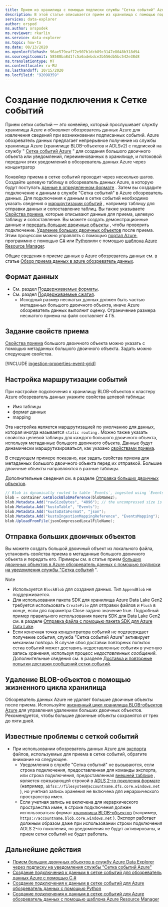 ```yaml
---
title: Прием из хранилища с помощью подписки службы "Сетка событий" Azure обозреватель данных
description: В этой статье описывается прием из хранилища с помощью подписки службы "Сетка событий" в Azure обозреватель данных.
services: data-explorer
author: orspod
ms.author: orspodek
ms.reviewer: rkarlin
ms.service: data-explorer
ms.topic: how-to
ms.date: 08/13/2020
ms.openlocfilehash: 96ae579eaf72e907b1dcb89c3147e8048b318d94
ms.sourcegitcommit: 58588ba8d1fc5a6adebdce2b556db5bc542e38d8
ms.translationtype: MT
ms.contentlocale: ru-RU
ms.lasthandoff: 10/15/2020
ms.locfileid: "92098359"
---
```

# <a name="create-a-connection-to-event-grid"></a>Создание подключения к Сетке событий

Прием сетки событий — это конвейер, который прослушивает службу хранилища Azure и обновляет обозреватель данных Azure для извлечения сведений при возникновении подписанных событий. Azure обозреватель данных предлагает непрерывное получение из службы хранилища Azure (хранилище BLOB-объектов и ADLSv2) с подпиской на службу " [Сетка событий Azure](/azure/event-grid/overview) " для создания большого двоичного объекта или уведомлений, переименованных в хранилище, и потоковой передачи этих уведомлений в обозреватель данных Azure через концентратор

Конвейер приема в сетке событий проходит через несколько шагов. Создайте целевую таблицу в обозреватель данных Azure, в которую будут поступать [данные в определенном формате](#data-format) . Затем вы создадите подключение к данным в службе "Сетка событий" в Azure обозреватель данных. Для подключения к данным в сетке событий необходимо указать сведения о [маршрутизации событий](#set-events-routing) , например таблицу для отправки данных и сопоставление таблиц. Вы также указываете [Свойства приема](#set-ingestion-properties), которые описывают данные для приема, целевую таблицу и сопоставление. Вы можете создать демонстрационные данные и [передать большие двоичные объекты](#upload-blobs) , чтобы проверить подключение. [Удаление больших двоичных объектов](#delete-blobs-using-storage-lifecycle) после приема. Этим процессом можно управлять с помощью [портал Azure](ingest-data-event-grid.md), программно с помощью [C#](data-connection-event-grid-csharp.md) или [Python](data-connection-event-grid-python.md)или с помощью [шаблона Azure Resource Manager](data-connection-event-grid-resource-manager.md).

Общие сведения о приеме данных в Azure обозреватель данных см. в статье [Обзор приема данных в azure обозреватель данных](ingest-data-overview.md).

## <a name="data-format"></a>Формат данных

* См. раздел [Поддерживаемые форматы](ingestion-supported-formats.md).
* См. раздел [Поддерживаемые сжатия](ingestion-supported-formats.md#supported-data-compression-formats).
    * Исходный размер несжатых данных должен быть частью метаданных большого двоичного объекта, иначе Azure обозреватель данных выполнит оценку. Ограничение размера несжатого приема на файл составляет 4 ГБ.

## <a name="set-ingestion-properties"></a>Задание свойств приема

[Свойства приема](ingestion-properties.md) большого двоичного объекта можно указать с помощью метаданных большого двоичного объекта.
Задать можно следующие свойства.

[!INCLUDE [ingestion-properties-event-grid](includes/ingestion-properties-event-grid.md)]

## <a name="set-events-routing"></a>Настройка маршрутизации событий

При настройке подключения к хранилищу BLOB-объектов к кластеру Azure обозреватель данных укажите свойства целевой таблицы:
* Имя таблицы
* формат данных
* mapping

Эта настройка является маршрутизацией по умолчанию для данных, которая иногда называется `static routing` .
Можно также указать свойства целевой таблицы для каждого большого двоичного объекта, используя метаданные большого двоичного объекта. Данные будут динамически маршрутизироваться, как указано [свойствами приема](#set-ingestion-properties).

В следующем примере показано, как задать свойства приема для метаданных большого двоичного объекта перед их отправкой. Большие двоичные объекты направляются в разные таблицы.

Дополнительные сведения см. в разделе [Отправка больших двоичных объектов](#upload-blobs).

```csharp
// Blob is dynamically routed to table `Events`, ingested using `EventsMapping` data mapping
blob = container.GetBlockBlobReference(blobName2);
blob.Metadata.Add("rawSizeBytes", "4096‬"); // the uncompressed size is 4096 bytes
blob.Metadata.Add("kustoTable", "Events");
blob.Metadata.Add("kustoDataFormat", "json");
blob.Metadata.Add("kustoIngestionMappingReference", "EventsMapping");
blob.UploadFromFile(jsonCompressedLocalFileName);
```

## <a name="upload-blobs"></a>Отправка больших двоичных объектов

Вы можете создать большой двоичный объект из локального файла, установить свойства приема в метаданные большого двоичного объекта и передать его. Примеры см. в статье прием [больших двоичных объектов в Azure обозреватель данных с помощью подписки на уведомления службы "Сетка событий](ingest-data-event-grid.md#generate-sample-data) ".

> [!NOTE]
> * Используется `BlockBlob` для создания данных. Тип `AppendBlob` не поддерживается.
> * Для использования пакета SDK для хранилища Azure Data Lake Gen2 требуется использовать `CreateFile` для отправки файлов и `Flush` в конце, если для параметра Close задано значение true.
> Подробный пример правильного использования пакета SDK для Data Lake Gen2 см. в разделе [Отправка файла с помощью пакета SDK для Azure Data Lake](data-connection-event-grid-csharp.md#upload-file-using-azure-data-lake-sdk).
> * Если конечная точка концентратора событий не подтверждает получение события, служба "Сетка событий Azure" активирует механизм повтора. В случае сбоя доставки повторных попыток сетка событий может доставить недоставленные события в учетную запись хранения, используя процесс *недоставленных сообщений*. Дополнительные сведения см. в разделе [Доставка и повторные попытки доставки сообщений сетки событий](/azure/event-grid/delivery-and-retry#retry-schedule-and-duration).

## <a name="delete-blobs-using-storage-lifecycle"></a>Удаление BLOB-объектов с помощью жизненного цикла хранилища

Обозреватель данных Azure не удаляет большие двоичные объекты после приема. Используйте [жизненный цикл хранилища BLOB-объектов Azure](/azure/storage/blobs/storage-lifecycle-management-concepts?tabs=azure-portal) для управления удалением больших двоичных объектов. Рекомендуется, чтобы большие двоичные объекты сохранятся от трех до пяти дней.

## <a name="known-event-grid-issues"></a>Известные проблемы с сеткой событий

* При использовании обозреватель данных Azure для [экспорта](kusto/management/data-export/export-data-to-storage.md) файлов, используемых для приема в сетке событий, обратите внимание на следующее. 
    * Уведомления в службе "Сетка событий" не вызываются, если строка подключения, предоставленная для команды экспорта, или строка подключения, предоставленная [внешней таблице](kusto/management/data-export/export-data-to-an-external-table.md) , является связывающей строкой в [ADLS 2-го поколения формате](kusto/api/connection-strings/storage.md#azure-data-lake-store) (например, `abfss://filesystem@accountname.dfs.core.windows.net` ), но учетная запись хранения не включена для иерархического пространства имен.
    * Если учетная запись не включена для иерархического пространства имен, в строке подключения должен использоваться формат [хранилища BLOB-объектов](kusto/api/connection-strings/storage.md#azure-storage-blob) (например, `https://accountname.blob.core.windows.net` ). Экспорт работает должным образом даже при использовании строки подключения ADLS 2-го поколения, но уведомления не будут активированы, и прием сетки событий не будет работать.


## <a name="next-steps"></a>Дальнейшие действия

* [Прием больших двоичных объектов в службу Azure Data Explorer через подписку на уведомления службы "Сетка событий Azure"](ingest-data-event-grid.md)
* [Создание подключения к данным в сетке событий для обозреватель данных Azure с помощью C #](data-connection-event-grid-csharp.md)
* [Создание подключения к данным в сетке событий для Azure обозреватель данных с помощью Python](data-connection-event-grid-python.md)
* [Создание подключения к данным в сетке событий для Azure обозреватель данных с помощью шаблона Azure Resource Manager](data-connection-event-grid-resource-manager.md)
